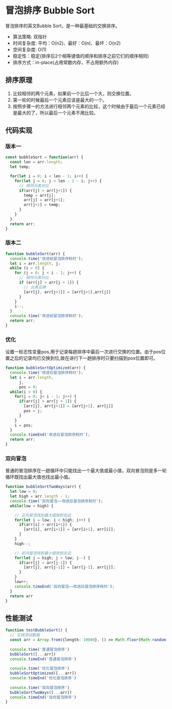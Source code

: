 # 冒泡排序 Bubble Sort

冒泡排序的英文Bubble Sort，是一种最基础的交换排序。

- 算法策略: 双指针
- 时间复杂度: 平均：O(n2)、最好：O(n)、最坏：O(n2)
- 空间复杂度:  O(1)
- 稳定性：稳定(排序后2个相等键值的顺序和排序之前它们的顺序相同)
- 排序方式：in-place(占用常数内存，不占用额外内存)

## 排序原理

1. 比较相邻的两个元素，如果前一个比后一个大，则交换位置。
2. 第一轮的时候最后一个元素应该是最大的一个。
3. 按照步骤一的方法进行相邻两个元素的比较，这个时候由于最后一个元素已经是最大的了，所以最后一个元素不用比较。

## 代码实现

### 版本一

```js
const bubbleSort = function(arr) {
  const len = arr.length;
  let temp;

  for(let i = 0; i < len - 1; i++) {
    for(let j = 0; j < len - 1 - i; j++) {
      // 相邻元素对比
      if(arr[j] > arr[j+1]) {
        temp = arr[j];
        arr[j] = arr[j+1];
        arr[j+1] = temp;
      }
    }
  }
  return arr;
}
```

### 版本二

```js
function bubbleSort(arr) {
  console.time('改进前冒泡排序耗时');
  let i = arr.length, j;
  while (i > 0) {
    for (j = 0; j < i - 1; j++) {
      // 相邻元素对比
      if (arr[j] > arr[j + 1]) {
        // 元素互换
        [arr[j], arr[j+1]] = [arr[j+1],arr[j]]
      }
    }
    i--;
  }
  console.time('改进前冒泡排序耗时');
  return arr;
}
```

### 优化

设置一标志性变量pos,用于记录每趟排序中最后一次进行交换的位置。由于pos位置之后的记录均已交换到位,故在进行下一趟排序时只要扫描到pos位置即可。

```js
function bubbleSortOptimized(arr) {
  console.time('改进后冒泡排序耗时');
  let i = arr.length, 
      j,
      pos = 0;
  while(i > 0) {
    for(j = 0; j< i - 1; j++) {
      if(arr[j] > arr[j + 1]) {
        [arr[j], arr[j+1]] = [arr[j+1], arr[j]]
        pos = j;
      }
    }
    i = pos;
  }
  console.timeEnd('改进后冒泡排序耗时');
  return arr;
}
```

### 双向冒泡

普通的冒泡排序在一趟循环中只能找出一个最大值或最小值，双向冒泡则是多一轮循环既找出最大值也找出最小值。

```js
function bubbleSortTwoWays(arr) {
  let low = 0;
  let high = arr.length - 1;
  console.time('双向冒泡——改进后冒泡排序耗时');
  while(low < high) {

    // 正向冒泡找到最大值放到右边
    for(let i = low; i < high; i++) {
      if(arr[i] > arr[i+1]) {
        [arr[i], arr[i+1]] = [arr[i+1], arr[i]];
      }
    }
    high--;

    // 反向冒泡找到最小值放到左边
    for(let j = high; j > low; j--) {
      if(arr[j] < arr[j-1]) {
        [arr[j], arr[j-1]] = [arr[j-1], arr[j]];
      }
    }
    low++;
    console.timeEnd('双向冒泡——改进后冒泡排序耗时');
  }
  return arr
}

```

## 性能测试

```typescript
function testBubbleSort() {
  // 生成测试数据
  const arr = Array.from({length: 10000}, () => Math.floor(Math.random() * 10000))
  
  console.time('普通冒泡排序')
  bubbleSort([...arr])
  console.timeEnd('普通冒泡排序')
  
  console.time('优化冒泡排序')
  bubbleSortOptimized([...arr])
  console.timeEnd('优化冒泡排序')
  
  console.time('双向冒泡排序')
  bubbleSortTwoWays([...arr])
  console.timeEnd('双向冒泡排序')
}
```
